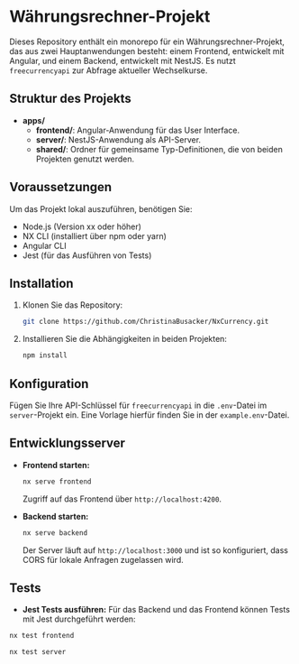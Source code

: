 
# Währungsrechner-Projekt

Dieses Repository enthält ein monorepo für ein Währungsrechner-Projekt, das aus zwei Hauptanwendungen besteht: einem Frontend, entwickelt mit Angular, und einem Backend, entwickelt mit NestJS. Es nutzt `freecurrencyapi` zur Abfrage aktueller Wechselkurse.


## Struktur des Projekts

- **apps/**
  - **frontend/**: Angular-Anwendung für das User Interface.
  - **server/**: NestJS-Anwendung als API-Server.
  - **shared/**: Ordner für gemeinsame Typ-Definitionen, die von beiden Projekten genutzt werden.

## Voraussetzungen

Um das Projekt lokal auszuführen, benötigen Sie:

- Node.js (Version xx oder höher)
- NX CLI (installiert über npm oder yarn)
- Angular CLI
- Jest (für das Ausführen von Tests)

## Installation

1. Klonen Sie das Repository:
   ```bash
   git clone https://github.com/ChristinaBusacker/NxCurrency.git
    ```
2. Installieren Sie die Abhängigkeiten in beiden Projekten:
   ```bash
   npm install
   ```

## Konfiguration

Fügen Sie Ihre API-Schlüssel für `freecurrencyapi` in die `.env`-Datei im `server`-Projekt ein. Eine Vorlage hierfür finden Sie in der `example.env`-Datei.

## Entwicklungsserver

- **Frontend starten:**
   ```bash
   nx serve frontend
   ```
   Zugriff auf das Frontend über `http://localhost:4200`.

- **Backend starten:**
   ```bash
   nx serve backend
   ```
   Der Server läuft auf `http://localhost:3000` und ist so konfiguriert, dass CORS für lokale Anfragen zugelassen wird.

## Tests

- **Jest Tests ausführen:**
Für das Backend und das Frontend können Tests mit Jest durchgeführt werden:

```bash
nx test frontend
```
```bash
nx test server
```